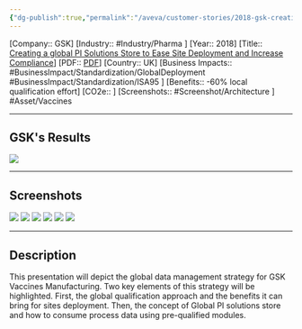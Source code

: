 ```yaml
---
{"dg-publish":true,"permalink":"/aveva/customer-stories/2018-gsk-creating-a-global-pi-solutions-store-to-ease-site-deployment-and-increase-compliance/"}
---
```


[Company:: GSK]
[Industry:: #Industry/Pharma ]
[Year:: 2018]
[Title:: [Creating a global PI Solutions Store to Ease Site Deployment and Increase Compliance](https://resources.osisoft.com/presentations/creating-a-global-pi-solutions-store-to-ease-site-deployment-and-increase-compliance/)]
[PDF:: [PDF](https://cdn.osisoft.com/osi/presentations/2018-uc-emea-barcelona/UC18EU-D2LS02-GlaxoSmithKline-Cloots-Creating-global-PISolutions-Store-Ease-Site-Deployment-Increase.pdf)]
[Country:: UK]
[Business Impacts:: #BusinessImpact/Standardization/GlobalDeployment #BusinessImpact/Standardization/ISA95 ]
[Benefits:: -60% local qualification effort]
[CO2e:: ]
[Screenshots:: #Screenshot/Architecture ] 
#Asset/Vaccines 

---
## GSK's Results
![](https://i.imgur.com/AP2uhmF.png)

---
## Screenshots
![](https://i.imgur.com/eo4HE1u.png)
![](https://i.imgur.com/eFjbRYU.png)
![](https://i.imgur.com/iDLrU9M.png)
![](https://i.imgur.com/HPPzCgk.png)
![](https://i.imgur.com/nGKaG0G.png)
![](https://i.imgur.com/e2jukJM.png)

---
## Description
This presentation will depict the global data management strategy for GSK Vaccines Manufacturing. Two key elements of this strategy will be highlighted. First, the global qualification approach and the benefits it can bring for sites deployment. Then, the concept of Global PI solutions store and how to consume process data using pre-qualified modules.